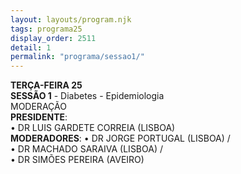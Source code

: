 ```yaml
---
layout: layouts/program.njk
tags: programa25
display_order: 2511
detail: 1
permalink: "programa/sessao1/"
---
```

**TERÇA-FEIRA 25**  
**SESSÃO 1** - Diabetes - Epidemiologia   
MODERAÇÃO   
**PRESIDENTE**:   
• DR LUIS GARDETE CORREIA (LISBOA)    
**MODERADORES**: 
• DR JORGE PORTUGAL (LISBOA) /   
• DR MACHADO SARAIVA (LISBOA) /    
• DR SIMÕES PEREIRA (AVEIRO)
